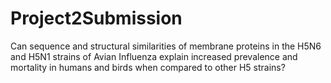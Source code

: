 # Project2Submission
Can sequence and structural similarities of membrane proteins in the H5N6 and H5N1 strains of Avian Influenza explain increased prevalence and mortality in humans and birds when compared to other H5 strains?
